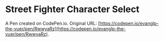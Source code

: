 # Street Fighter Character Select

A Pen created on CodePen.io. Original URL: [https://codepen.io/evanglp-the-vuer/pen/RwwyaRz](https://codepen.io/evanglp-the-vuer/pen/RwwyaRz).



